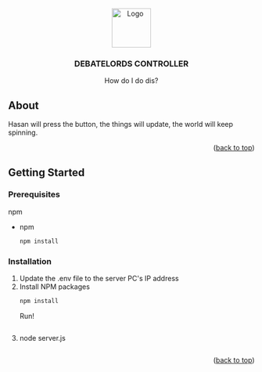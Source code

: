 <a id="readme-top"></a>

<!-- PROJECT LOGO -->
<br />
<div align="center">
  <a href="https://github.com/jaymepena/debatelords">
    <img src="images/logo.png" alt="Logo" width="80" height="80">
  </a>

<h3 align="center">DEBATELORDS CONTROLLER</h3>

  <p align="center">
    How do I do dis?
  </p>
</div>


<!-- ABOUT THE PROJECT -->
## About

Hasan will press the button, the things will update, the world will keep spinning.

<p align="right">(<a href="#readme-top">back to top</a>)</p>

<!-- GETTING STARTED -->
## Getting Started

### Prerequisites

npm
* npm
  ```sh
  npm install
  ```

### Installation

1. Update the .env file to the server PC's IP address
2. Install NPM packages
   ```sh
   npm install
   ```
   Run!
   ```sh
3. node server.js
    ```

<p align="right">(<a href="#readme-top">back to top</a>)</p>
